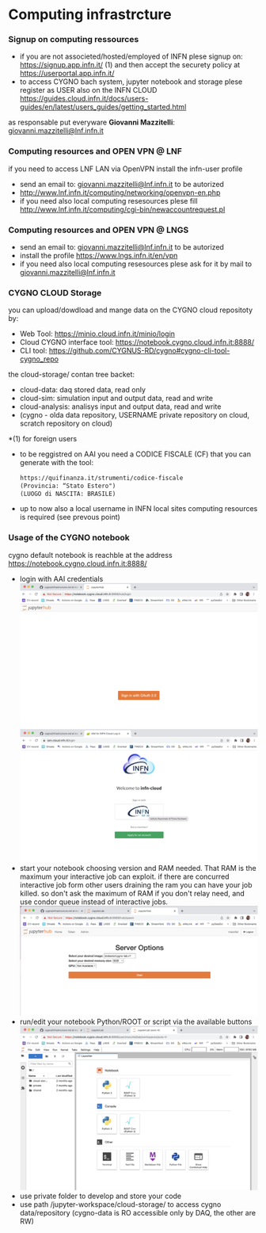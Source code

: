 # Computing infrastrcture

### Signup on computing ressources
* if you are not associeted/hosted/employed of INFN plese signup on: https://signup.app.infn.it/ (1) and then accept the securety policy at https://userportal.app.infn.it/ 
* to access CYGNO bach system, jupyter notebook and storage plese register as USER also on the INFN CLOUD https://guides.cloud.infn.it/docs/users-guides/en/latest/users_guides/getting_started.html

as responsable put everyware **Giovanni Mazzitelli**: giovanni.mazzitelli@lnf.infn.it

### Computing resources and OPEN VPN @ LNF
if you need to access LNF LAN via OpenVPN install the infn-user profile
* send an email to: giovanni.mazzitelli@lnf.infn.it to be autorized
* http://www.lnf.infn.it/computing/networking/openvpn-en.php
* if you need also local computing resesources plese fill http://www.lnf.infn.it/computing/cgi-bin/newaccountrequest.pl 

### Computing resources and OPEN VPN @ LNGS
* send an email to: giovanni.mazzitelli@lnf.infn.it to be autorized
* install the profile https://www.lngs.infn.it/en/vpn
* if you need also local computing resesources plese ask for it by mail to giovanni.mazzitelli@lnf.infn.it

### CYGNO CLOUD Storage
you can upload/dowdload and mange data on the CYGNO cloud repositoty by: 

* Web Tool: https://minio.cloud.infn.it/minio/login
* Cloud CYGNO interface tool: https://notebook.cygno.cloud.infn.it:8888/ 
* CLI tool: https://github.com/CYGNUS-RD/cygno#cygno-cli-tool-cygno_repo

the cloud-storage/ contan tree backet:
* cloud-data: daq stored data, read only
* cloud-sim: simulation input and output data, read and write
* cloud-analysis: analisys input and output data, read and write
* (cygno - olda data repository, USERNAME private repository on cloud, scratch repository on cloud)

*(1) for foreign users 
* to be reggistred on AAI you need a CODICE FISCALE (CF) that you can generate with the tool:

      https://quifinanza.it/strumenti/codice-fiscale 
      (Provincia: “Stato Estero")
      (LUOGO di NASCITA: BRASILE)

* up to now also a local username in INFN local sites computing resources is required (see prevous point)

### Usage of the CYGNO notebook
cygno default notebook is reachble at the address https://notebook.cygno.cloud.infn.it:8888/ 
* login with AAI credentials
![a](https://github.com/CYGNUS-RD/cygno/blob/main/img/login.png)
![b](https://github.com/CYGNUS-RD/cygno/blob/main/img/aai.png)
* start your notebook choosing version and RAM needed. That RAM is the maximum your interactive job can exploit. if there are concurred interactive job form other users draining the ram you can have your job killed. so don't ask the maximum of RAM if you don't relay need, and use condor queue instead of interactive jobs. 
![c](https://github.com/CYGNUS-RD/cygno/blob/main/img/resorce.png)
* run/edit your notebook Python/ROOT or script via the available buttons
![b](https://github.com/CYGNUS-RD/cygno/blob/main/img/buttos.png)
* use private folder to develop and store your code
* use path /jupyter-workspace/cloud-storage/ to access cygno data/repository (cygno-data is RO accessible only by DAQ, the other are RW)  
